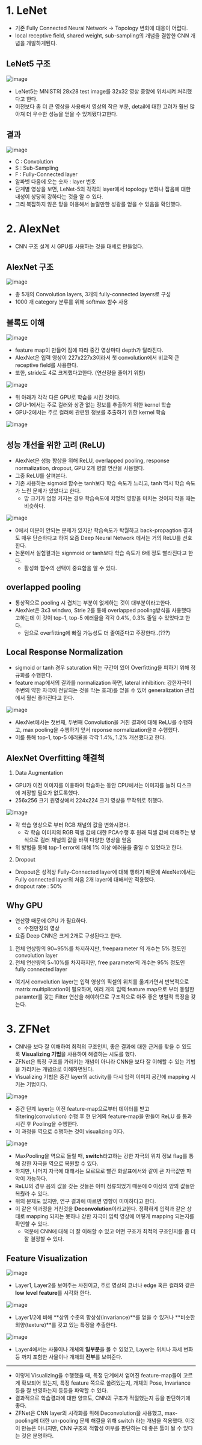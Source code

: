 # 1. LeNet
- 기존 Fully Connected Neural Network -> Topology 변화에 대응이 어렵다.
- local receptive field, shared weight, sub-sampling의 개념을 결합한 CNN 개념을 개발하게된다.

## LeNet5 구조
![image](https://user-images.githubusercontent.com/69780812/138416323-5f4e2695-ce42-4435-973f-2023d9afa64f.png)

- LeNet5는 MNIST의 28x28 test image를 32x32 영상 중앙에 위치시켜 처리했다고 한다.
- 이전보다 좀 더 큰 영상을 사용해서 영상의 작은 부분, detail에 대한 고려가 훨씬 많아져 더 우수한 성능을 얻을 수 있게됐다고한다.

## 결과
![image](https://user-images.githubusercontent.com/69780812/138417972-f88279a0-6a89-45c3-bf7c-970cf263f67f.png)

- C : Convolution
- S : Sub-Sampling
- F : Fully-Connected layer
- 알파벳 다음에 오는 숫자 : layer 번호
- 단계별 영상을 보면, LeNet-5의 각각의 layer에서 topology 변화나 잡음에 대한 내성이 상당히 강하다는 것을 알 수 있다.
- 그리 복잡하지 않은 망을 이용해서 놀랄만한 성광를 얻을 수 있음을 확인했다.

# 2. AlexNet
- CNN 구조 설계 시 GPU를 사용하는 것을 대세로 만들었다.

## AlexNet 구조
![image](https://user-images.githubusercontent.com/69780812/138418450-5ec873a1-7de3-4c95-bb99-9ac6366554f0.png)

- 총 5개의 Convolution layers, 3개의 fully-connected layers로 구성
- 1000 개 category 분류를 위해 softmax 함수 사용

## 블록도 이해
![image](https://user-images.githubusercontent.com/69780812/138418624-7a3ff776-59bc-413a-b12d-94bacb83cf98.png)

- feature map이 만들어 짐에 따라 중간 영상마다 depth가 달라진다.
- AlexNet은 입력 영상이 227x227x3이라서 첫 convolution에서 비교적 큰 receptive field를 사용한다.
- 또한, stride도 4로 크게했다고한다. (연산량을 줄이기 위함)

![image](https://user-images.githubusercontent.com/69780812/138418928-b2317933-80d0-464b-89a8-5bea51bb1d23.png)

- 위 아래가 각각 다른 GPU로 학습을 시킨 것이다.
- GPU-1에서는 주로 컬러와 상관 없는 정보를 추출하기 위한 kernel 학습
- GPU-2에서는 주로 컬러에 관련된 정보를 추출하기 위한 kernel 학습

![image](https://user-images.githubusercontent.com/69780812/138419047-7eb87536-1e8e-4eca-a6cc-33982820f4fd.png)

## 성능 개선을 위한 고려 (ReLU)
- AlexNet은 성능 향상을 위해 ReLU, overlapped pooling, response normalization, dropout, GPU 2개 병렬 연산을 사용했다.
- 그중 ReLU를 살펴본다.
- 기존 사용하는 sigmoid 함수는 tanh보다 학습 속도가 느리고, tanh 역시 학습 속도가 느린 문제가 있었다고 한다.
  - 망 크기가 엄청 커지는 경우 학습속도에 치명적 영향을 미치는 것이지 작을 때는 비슷하다.

![image](https://user-images.githubusercontent.com/69780812/138419596-605449e0-e856-4b53-b816-3525562eb9a2.png)

- 0에서 미분이 안되는 문제가 있지만 학습속도가 탁월하고 back-propagtion 결과도 매우 단순하다고 하여 요즘 Deep Neural Network 에서는 거의 ReLU를 선호한다.
- 논문에서 실험결과는 signmoid or tanh보다 학습 속도가 6배 정도 빨라진다고 한다.
  - 활성화 함수의 선택이 중요함을 알 수 있다.

## overlapped pooling
- 통상적으로 pooling 시 겹치는 부분이 없게하는 것이 대부분이라고한다.
- AlexNet은 3x3 windwo, Strie 2를 통해 overlapped pooling방식을 사용했다고하는데 이 것이 top-1, top-5 에러율을 각각 0.4%, 0.3% 줄일 수 있었다고 한다.
  - 덤으로 overfitting에 빠질 가능성도 더 줄여준다고 주장한다..(???)

## Local Response Normalization
- sigmoid or tanh 경우 saturation 되는 구간이 있어 Overfitting을 피하기 위해 정규화를 수행한다.
- feature map에서의 결과를 normalization 하면, lateral inhibition: 강한자극이 주변의 약한 자극이 전달되는 것을 막는 효과)를 얻을 수 있어
generalization 관점에서 훨씬 좋아진다고 한다.

![image](https://user-images.githubusercontent.com/69780812/138421072-3259539f-94e2-45cf-b37e-06b559a94eea.png)

- AlexNet에서는 첫번째, 두번째 Convolution을 거친 결과에 대해 ReLU를 수행하고, max pooling을 수행하기 앞서 reponse normalization을ㄹ 수행했다.
- 이릁 통해 top-1, top-5 에러율을 각각 1.4%, 1.2% 개선했다고 한다.

## AlexNet Overfitting 해결책
1. Data Augmentation
- GPU가 이전 이미지를 이용하여 학습하는 동안 CPU에서는 이미지를 늘려 디스크에 저장할 필요가 없도록했다.
- 256x256 크기 원영상에서 224x224 크기 영상을 무작위로 취했다.

![image](https://user-images.githubusercontent.com/69780812/138421855-a066bbad-c972-43fb-933f-1544c3b08e69.png)

- 각 학습 영상으로 부터 RGB 채널의 값을 변화시켰다.
  - 각 학습 이미지의 RGB 픽셀 값에 대한 PCA수행 후 원래 픽셀 값에 더해주는 방식으로 컬러 채널의 값을 바꿔 다양한 영상을 얻음
- 위 방법을 통해 top-1 error에 대해 1% 이상 에러율을 줄일 수 있었다고 한다.

2. Dropout

- Dropout은 성격상 Fully-Connected layer에 대해 행하기 때문에 AlexNet에서는 Fully connected layer의 처음 2개 layer에 대해서만 적용했다.
- dropout rate : 50%

## Why GPU
- 연산량 때문에 GPU 가 필요하다.
  - 수천만장의 영상
- 요즘 Deep CNN은 크게 2개로 구성된다고 한다.
1. 전체 연상량의 90~95%를 차지하지만, freeparameter 의 개수는 5% 정도인 convolution layer
2. 전체 연산량의 5~10%를 차지하지만, free parameter의 개수는 95% 정도인 fully connected layer
- 여기서 convolution layer는 입력 영상의 픽셀의 위치를 옮겨가면서 반복적으로 matrix multiplication이 필요하며, 여러 개의
입력 feature map으로 부터 동일한 paramter를 갖는 Filter 연산을 해야하므로 구조적으로 아주 좋은 병렬적 특징을 갖는다.

# 3. ZFNet
- CNN을 보다 잘 이해하여 최적의 구조인지, 좋은 결과에 대한 근거를 찾을 수 있도록 **Visualizing 기법**을 사용하여 해결하는 시도를 했다.
- ZFNet은 특정 구조를 가리키는 개념이 아니라 CNN을 보다 잘 이해할 수 있는 기법을 가리키는 개념으로 이해하면된다.
- Visualizing 기법은 중간 layer의 activity를 다시 입력 이미지 공간에 mapping 시키는 기법이다.

![image](https://user-images.githubusercontent.com/69780812/138423610-8adb7718-249e-4595-a84e-d19face65640.png)

- 중간 단계 layer는 이전 feature-map으로부터 데이터를 받고 filtering(convolution) 수행 후 현 단계의 feature-map을 만들어 ReLU
를 통과시킨 후 Pooling을 수행한다.
- 이 과정을 역으로 수행하는 것이 visualizing 이다.

![image](https://user-images.githubusercontent.com/69780812/138424053-3257caeb-35aa-49f0-9010-16162fee841b.png)

- MaxPooling을 역으로 돌릴 때, **switch**라고하는 강한 자극의 위치 정보 flag를 통해 강한 자극을 역으로 복원할 수 있다.
- 하지만, 나머지 자극에 대해서는 모르므로 빨간 화살표에서와 같이 큰 자극값만 파악이 가능하다.
- ReLU의 경우 음의 값을 갖는 것들은 이미 정류되었기 때문에 0 이상의 양의 값들만 복웒라 수 있다.
- 위의 문제도 있지만, 연구 결과에 따르면 영향이 미미하다고 한다.
- 이 같은 역과정을 거친것을 **Deconvolution**이라고한다. 정확하게 입력과 같은 상태로 mapping 되지는 못하나 강한 자극이 입력 영상에 어떻게
mapping 되는지를 확인할 수 있다.
  - 덕분에 CNN에 대해 더 잘 이해할 수 있고 어떤 구조가 최적의 구조인지를 좀 더 잘 결정할 수 있다.

## Feature Visualization
![image](https://user-images.githubusercontent.com/69780812/138424764-02cb8faa-b852-4473-937b-f529311b6c80.png)

- Layer1, Layer2를 보여주는 사진이고, 주로 영상의 코너나 edge 혹은 컬러와 같은 **low level feature**를 시각화 한다.

![image](https://user-images.githubusercontent.com/69780812/138425044-b0c2bdb0-c9bc-4355-800a-8b154264e64d.png)

- Layer1/2에 비해 **상위 수준의 향상성(invariance)**를 얻을 수 있거나 **비슷한 외양(texture)**를 갖고 있는 특징을 추출한다.

![image](https://user-images.githubusercontent.com/69780812/138425194-da6b5715-27c9-40d1-830a-c1bc98d57b44.png)

- Layer4에서는 사물이나 개체의 **일부분**을 볼 수 있었고, Layer는 위치나 자세 변화 등 까지 포함한 사물이나 개체의 **전부**를 보여준다.
---
- 이렇게 Visualizing을 수행했을 때, 특정 단계에서 얻어진 feature-map들이 고르게 확보되어 있는지, 특정 feature 쪽으로 쏠려있는지, 
개체의 Pose, Invariance 등을 잘 반영하는지 등등을 파악할 수 있다.
- 결과적으로 학습결과에 대한 양호도, CNN의 구조가 적절했는지 등을 판단하기에 좋다.
- ZFNet은 CNN layer의 시각화를 위해 Deconvolution을 사용했고, max-pooling에 대한 un-pooling 문제 해결을 위해 switch 라는 개념을 적용했다. 
이것이 만능은 아니지만, CNN 구조의 적합성 여부를 판단하는 데 좋은 툴이 될 수 있다는 것은 분명하다.

